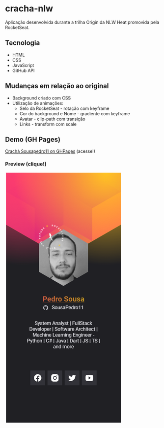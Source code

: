 # cracha-nlw

Aplicação desenvolvida durante a trilha Origin da NLW Heat promovida pela RocketSeat.

## Tecnologia

- HTML
- CSS
- JavaScript
- GitHub API

## Mudanças em relação ao original

- Background criado com CSS
- Utilização de animações:
  - Selo da RocketSeat - rotação com keyframe
  - Cor do background e Nome - gradiente com keyframe
  - Avatar - clip-path com transição
  - Links - transform com scale

## Demo (GH Pages)

[Crachá Sousapedro11 on GHPages](https://sousapedro11.github.io/cracha-nlw/) (acesse!)

### Preview (clique!)

<a href="https://sousapedro11.github.io/cracha-nlw/" target="_blank" rel="noopener noreferrer">
<img src="images/preview.PNG" alt="Logo GitHub">
</a>
